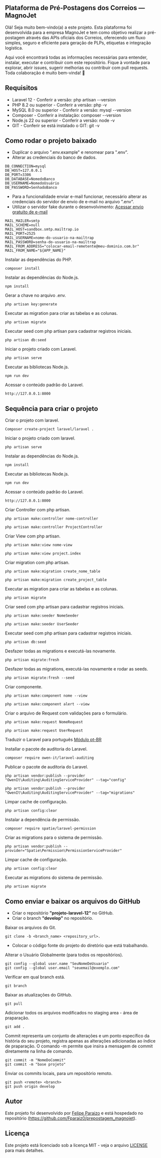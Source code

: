 ## Plataforma de Pré-Postagens dos Correios — MagnoJet

Olá! Seja muito bem-vindo(a) a este projeto. Esta plataforma foi desenvolvida para a empresa MagnoJet e tem como objetivo realizar a pré-postagem através das APIs oficiais dos Correios, oferecendo um fluxo simples, seguro e eficiente para geração de PLPs, etiquetas e integração logística.

Aqui você encontrará todas as informações necessárias para entender, instalar, executar e contribuir com este repositório. Fique à vontade para explorar, abrir issues, sugerir melhorias ou contribuir com pull requests. Toda colaboração é muito bem-vinda! 🚀

## Requisitos

- Laravel 12 - Conferir a versão: php artisan --version
- PHP 8.2 ou superior - Conferir a versão: php -v
- MySQL 8.0 ou superior - Conferir a versão: mysql --version
- Composer - Conferir a instalação: composer --version
- Node.js 22 ou superior - Conferir a versão: node -v
- GIT - Conferir se está instalado o GIT: git -v

## Como rodar o projeto baixado

- Duplicar o arquivo ".env.example" e renomear para ".env".
- Alterar as credenciais do banco de dados.

```
DB_CONNECTION=mysql
DB_HOST=127.0.0.1
DB_PORT=3306
DB_DATABASE=NomedoBanco
DB_USERNAME=NomedoUsuário
DB_PASSWORD=SenhadoBanco
```

- Para a funcionalidade enviar e-mail funcionar, necessário alterar as credenciais do servidor de envio de e-mail no arquivo ".env".
- Utilizar o servidor fake durante o desenvolvimento: [Acessar envio gratuito de e-mail](https://mailtrap.io?ref=paraizo)

```
MAIL_MAILER=smtp
MAIL_SCHEME=null
MAIL_HOST=sandbox.smtp.mailtrap.io
MAIL_PORT=2525
MAIL_USERNAME=nome-do-usuario-na-mailtrap
MAIL_PASSWORD=senha-do-usuario-na-mailtrap
MAIL_FROM_ADDRESS="colocar-email-remetente@meu-dominio.com.br"
MAIL_FROM_NAME="${APP_NAME}"
```

Instalar as dependências do PHP.

```
composer install
```

Instalar as dependências do Node.js.

```
npm install
```

Gerar a chave no arquivo .env.

```
php artisan key:generate
```

Executar as migration para criar as tabelas e as colunas.

```
php artisan migrate
```

Executar seed com php artisan para cadastrar registros iniciais.

```
php artisan db:seed
```

Iniciar o projeto criado com Laravel.

```
php artisan serve
```

Executar as bibliotecas Node.js.

```
npm run dev
```

Acessar o conteúdo padrão do Laravel.

```
http://127.0.0.1:8000
```

## Sequência para criar o projeto

Criar o projeto com laravel.

```
Composer create-project laravel/laravel .
```

Iniciar o projeto criado com laravel.

```
php artisan serve
```

Instalar as dependências do Node.js.

```
npm install
```

Executar as bibliotecas Node.js.

```
npm run dev
```

Acessar o conteúdo padrão do Laravel.

```
http://127.0.0.1:8000
```

Criar Controller com php artisan.

```
php artisan make:controller nome-controller
```

```
php artisan make:controller ProjectController
```

Criar View com php artisan.

```
php artisan make:view nome-view
```

```
php artisan make:view project.index
```

Criar migration com php artisan.

```
php artisan make:migration create_nome_table
```

```
php artisan make:migration create_project_table
```

Executar as migration para criar as tabelas e as colunas.

```
php artisan migrate
```

Criar seed com php artisan para cadastrar registros iniciais.

```
php artisan make:seeder NomeSeeder
```

```
php artisan make:seeder UserSeeder
```

Executar seed com php artisan para cadastrar registros iniciais.

```
php artisan db:seed
```

Desfazer todas as migrations e executá-las novamente.

```
php artisan migrate:fresh
```

Desfazer todas as migrations, executá-las novamente e rodar as seeds.

```
php artisan migrate:fresh --seed
```

Criar componente.

```
php artisan make:component nome --view
```

```
php artisan make:component alert --view
```

Criar o arquivo de Request com validações para o formulário.

```
php artisan make:request NomeRequest
```

```
php artisan make:request UserRequest
```

Traduzir o Laravel para português
[Módulo pt-BR](https://github.com/lucascudo/laravel-pt-BR-localization)

Installar o pacote de auditoria do Laravel.

```
composer require owen-it/laravel-auditing
```

Publicar o pacote de auditoria do Laravel.

```
php artisan vendor:publish --provider "OwenIt\Auditing\AuditingServiceProvider" --tag="config"
```

```
php artisan vendor:publish --provider "OwenIt\Auditing\AuditingServiceProvider" --tag="migrations"
```

Limpar cache de configuração.

```
php artisan config:clear
```

Instalar a dependência de permissão.

```
composer require spatie/laravel-permission
```

Criar as migrations para o sistema de permissão.

```
php artisan vendor:publish --provider="Spatie\Permission\PermissionServiceProvider"
```

Limpar cache de configuração.

```
php artisan config:clear
```

Executar as migrations do sistema de permissão.

```
php artisan migrate
```

## Como enviar e baixar os arquivos do GitHub

- Criar o repositório **"projeto-laravel-12"** no GitHub.
- Criar o branch **"develop"** no repositório.

Baixar os arquivos do Git.

```
git clone -b <branch_name> <repository_url>.
```

- Colocar o código fonte do projeto do diretório que está trabalhando.

Alterar o Usuário Globalmente (para todos os repositórios).

```
git config --global user.name "SeuNomeDeUsuario"
git config --global user.email "seuemail@exemplo.com"
```

Verificar em qual branch está.

```
git branch
```

Baixar as atualizações do GitHub.

```
git pull
```

Adicionar todos os arquivos modificados no staging area - área de praparação.

```
git add .
```

Commit representa um conjunto de alterações e um ponto específico da história do seu projeto, registra apenas as alterações adicionadas ao índice de praparação.
O comando -m permite que insira a mensagem de commit diretamente na linha de comando.

```
git commit -m "NomeDoCommit"
git commit -m "base projeto"
```

Enviar os commits locais, para um repositório remoto.

```
git push <remote> <branch>
git push origin develop
```

## Autor

Este projeto foi desenvolvido por [Felipe Paraizo](https://github.com/Fparaiz0) e está hospedado no repositório (https://github.com/Fparaiz0/prepostagem_magnojet).

## Licença

Este projeto está licenciado sob a licença MIT - veja o arquivo [LICENSE](LICENSE.txt) para mais detalhes.
